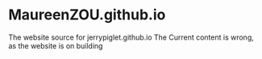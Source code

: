 # MaureenZOU.github.io
The website source for jerrypiglet.github.io
The Current content is wrong, as the website is on building
